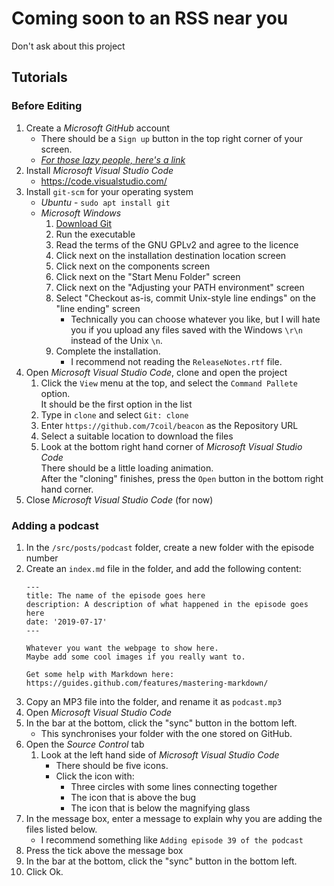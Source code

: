 # Coming soon to an RSS near you
Don't ask about this project

## Tutorials
### Before Editing
1. Create a _Microsoft GitHub_ account
    - There should be a `Sign up` button in the top right corner of your screen.
    - [_For those lazy people, here's a link_](https://github.com/join)
2. Install _Microsoft Visual Studio Code_
    - https://code.visualstudio.com/
3. Install `git-scm` for your operating system
    - _Ubuntu_ - `sudo apt install git`
    - _Microsoft Windows_
        1. [Download Git](https://git-scm.com/downloads)
        2. Run the executable
        3. Read the terms of the GNU GPLv2 and agree to the licence
        4. Click next on the installation destination location screen
        5. Click next on the components screen
        6. Click next on the "Start Menu Folder" screen
        7. Click next on the "Adjusting your PATH environment" screen
        8. Select "Checkout as-is, commit Unix-style line endings" on the "line ending" screen
            - Technically you can choose whatever you like, but I will hate you if you upload any files saved with the Windows `\r\n` instead of the Unix `\n`.
        9. Complete the installation.
            - I recommend not reading the `ReleaseNotes.rtf` file.
4. Open _Microsoft Visual Studio Code_, clone and open the project
    1. Click the `View` menu at the top, and select the `Command Pallete` option.  
    It should be the first option in the list
    2. Type in `clone` and select `Git: clone`
    3. Enter `https://github.com/7coil/beacon` as the Repository URL
    4. Select a suitable location to download the files
    5. Look at the bottom right hand corner of _Microsoft Visual Studio Code_  
    There should be a little loading animation.  
    After the "cloning" finishes, press the `Open` button in the bottom right hand corner.
5. Close _Microsoft Visual Studio Code_ (for now)

### Adding a podcast
1. In the `/src/posts/podcast` folder, create a new folder with the episode number
2. Create an `index.md` file in the folder, and add the following content:
    ```
    ---
    title: The name of the episode goes here
    description: A description of what happened in the episode goes here
    date: '2019-07-17'
    ---

    Whatever you want the webpage to show here.
    Maybe add some cool images if you really want to.

    Get some help with Markdown here:
    https://guides.github.com/features/mastering-markdown/
    ```
3. Copy an MP3 file into the folder, and rename it as `podcast.mp3`
4. Open _Microsoft Visual Studio Code_
5. In the bar at the bottom, click the "sync" button in the bottom left.
    - This synchronises your folder with the one stored on GitHub.
6. Open the _Source Control_ tab
    1. Look at the left hand side of _Microsoft Visual Studio Code_
        - There should be five icons.
        - Click the icon with:
            - Three circles with some lines connecting together
            - The icon that is above the bug
            - The icon that is below the magnifying glass
7. In the message box, enter a message to explain why you are adding the files listed below.
    - I recommend something like `Adding episode 39 of the podcast`
8. Press the tick above the message box
9. In the bar at the bottom, click the "sync" button in the bottom left.
10. Click Ok.
